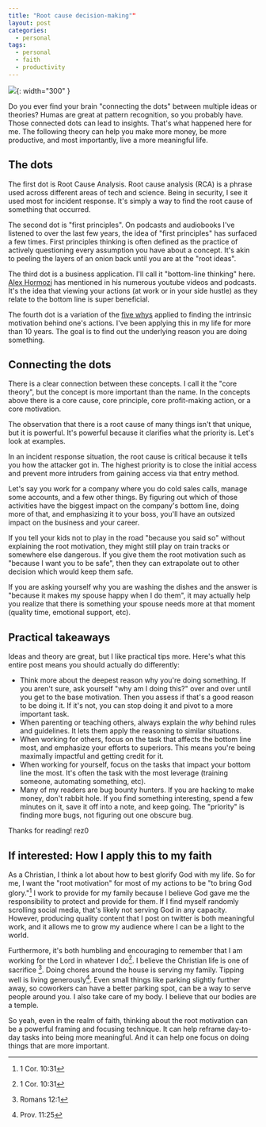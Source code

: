 ```yaml
---
title: "Root cause decision-making""
layout: post
categories:
  - personal
tags:
  - personal
  - faith
  - productivity
---
```


![](https://i.imgur.com/TsjSomC.jpg){: width="300" }

Do you ever find your brain "connecting the dots" between multiple ideas or theories? Humas are great at pattern recognition, so you probably have. Those connected dots can lead to insights. That's what happened here for me. The following theory can help you make more money, be more productive, and most importantly, live a more meaningful life.

## The dots
The first dot is Root Cause Analysis. Root cause analysis (RCA) is a phrase used across different areas of tech and science. Being in security, I see it used most for incident response. It's simply a way to find the root cause of something that occurred.  

The second dot is "first principles". On podcasts and audiobooks I've listened to over the last few years, the idea of "first principles" has surfaced a few times. First principles thinking is often defined as the practice of actively questioning every assumption you have about a concept. It's akin to peeling the layers of an onion back until you are at the "root ideas". 

The third dot is a business application. I'll call it "bottom-line thinking" here. [Alex Hormozi](https://twitter.com/AlexHormozi) has mentioned in his numerous youtube videos and podcasts. It's the idea that viewing your actions (at work or in your side hustle) as they relate to the bottom line is super beneficial. 

The fourth dot is a variation of the [five whys](https://en.wikipedia.org/wiki/Five_whys) applied to finding the intrinsic motivation behind one's actions. I've been applying this in my life for more than 10 years. The goal is to find out the underlying reason you are doing something. 

## Connecting the dots

There is a clear connection between these concepts. I call it the "core theory", but the concept is more important than the name. In the concepts above there is a core cause, core principle, core profit-making action, or a core motivation. 

The observation that there is a root cause of many things isn't that unique, but it is powerful. It's powerful because it clarifies what the priority is. Let's look at examples.

In an incident response situation, the root cause is critical because it tells you how the attacker got in. The highest priority is to close the initial access and prevent more intruders from gaining access via that entry method. 

Let's say you work for a company where you do cold sales calls, manage some accounts, and a few other things. By figuring out which of those activities have the biggest impact on the company's bottom line, doing more of that, and emphasizing it to your boss, you'll have an outsized impact on the business and your career.

If you tell your kids not to play in the road "because you said so" without explaining the root motivation, they might still play on train tracks or somewhere else dangerous. If you give them the root motivation such as "because I want you to be safe", then they can extrapolate out to other decision which would keep them safe.

If you are asking yourself why you are washing the dishes and the answer is "because it makes my spouse happy when I do them", it may actually help you realize that there is something your spouse needs more at that moment (quality time, emotional support, etc). 

## Practical takeaways

Ideas and theory are great, but I like practical tips more. Here's what this entire post means you should actually do differently:
* Think more about the deepest reason why you're doing something. If you aren't sure, ask yourself "why am I doing this?" over and over until you get to the base motivation. Then you assess if that's a good reason to be doing it. If it's not, you can stop doing it and pivot to a more important task.
* When parenting or teaching others, always explain the _why_ behind rules and guidelines. It lets them apply the reasoning to similar situations. 
* When working for others, focus on the task that affects the bottom line most, and emphasize your efforts to superiors. This means you're being maximally impactful and getting credit for it.
* When working for yourself, focus on the tasks that impact your bottom line the most. It's often the task with the most leverage (training someone, automating something, etc).
* Many of my readers are bug bounty hunters. If you are hacking to make money, don't rabbit hole. If you find something interesting, spend a few minutes on it, save it off into a note, and keep going. The "priority" is finding more bugs, not figuring out one obscure bug. 

Thanks for reading! 
rez0

## If interested: How I apply this to my faith

As a Christian, I think a lot about how to best glorify God with my life. So for me, I want the "root motivation" for most of my actions to be "to bring God glory."[^1] I work to provide for my family because I believe God gave me the responsibility to protect and provide for them. If I find myself randomly scrolling social media, that's likely not serving God in any capacity. However, producing quality content that I post on twitter is both meaningful work, and it allows me to grow my audience where I can be a light to the world. 

Furthermore, it's both humbling and encouraging to remember that I am working for the Lord in whatever I do[^1]. I believe the Christian life is one of sacrifice [^2]. Doing chores around the house is serving my family. Tipping well is living generously[^3]. Even small things like parking slightly further away, so coworkers can have a better parking spot, can be a way to serve people around you. I also take care of my body. I believe that our bodies are a temple. 

So yeah, even in the realm of faith, thinking about the root motivation can be a powerful framing and focusing technique. It can help reframe day-to-day tasks into being more meaningful. And it can help one focus on doing things that are more important.

[^1]:  1 Cor. 10:31
[^2]:  Romans 12:1
[^3]:  Prov. 11:25

<meta name="twitter:card" content="summary_large_image" />
<meta name="twitter:site" content="@rez0__" />
<meta name="twitter:creator" content="@rez0__" />
<meta property="og:url" content="https://rez0.blog/hacking/2022/08/18/unpredictable-idors.html" />
<meta property="og:title" content="Root cause decision-making" />
<meta property="og:description" content="Applying root cause analysis to decision making" />
<meta property="og:image" content="https://i.imgur.com/TsjSomC.jpg" />
